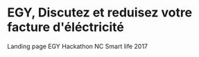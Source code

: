 # EGY, Discutez et reduisez votre facture d'éléctricité

Landing page EGY
Hackathon NC Smart life 2017
